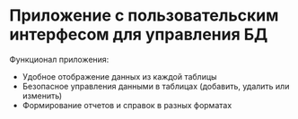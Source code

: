 # Приложение с пользовательским интерфесом для управления БД

Функционал приложения:
* Удобное отображение данных из каждой таблицы
* Безопасное управления данными в таблицах (добавить, удалить или изменить)
* Формирование отчетов и справок в разных форматах
